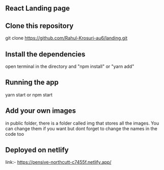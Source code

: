 ## React Landing page

## Clone this repository 

git clone https://github.com/Rahul-Krosuri-au6/landing.git

## Install the dependencies

open terminal in the directory and "npm install" or "yarn add"

## Running the app

yarn start or npm start

## Add your own images

in public folder, there is a folder called img that stores all the images. You can change them if you want but dont forget to change the names in the code too

## Deployed on netlify

link:- https://pensive-northcutt-c7455f.netlify.app/